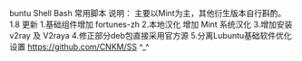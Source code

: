buntu Shell Bash 常用脚本 
说明：
主要以Mint为主，其他衍生版本自行斟酌。
1.8 更新
1.基础组件增加 fortunes-zh
2.本地汉化 增加 Mint 系统汉化
3.增加安装 v2ray 及 V2raya 
4.修正部分deb包直接采用官方源
5.分离Lubuntu基础软件优化设置
https://github.com/CNKM/SS
^_^
